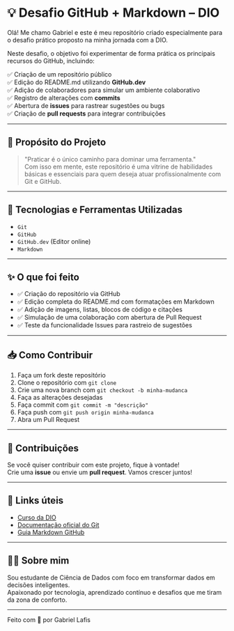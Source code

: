 # 💡 Desafio GitHub + Markdown – DIO

Olá! Me chamo Gabriel e este é meu repositório criado especialmente para o desafio prático proposto na minha jornada com a DIO.

Neste desafio, o objetivo foi experimentar de forma prática os principais recursos do GitHub, incluindo:

✅ Criação de um repositório público  
✅ Edição do README.md utilizando **GitHub.dev**  
✅ Adição de colaboradores para simular um ambiente colaborativo  
✅ Registro de alterações com **commits**  
✅ Abertura de **issues** para rastrear sugestões ou bugs  
✅ Criação de **pull requests** para integrar contribuições  

---

## 🧠 Propósito do Projeto

> "Praticar é o único caminho para dominar uma ferramenta."  
> Com isso em mente, este repositório é uma vitrine de habilidades básicas e essenciais para quem deseja atuar profissionalmente com Git e GitHub.

---

## 📌 Tecnologias e Ferramentas Utilizadas

- `Git`
- `GitHub`
- `GitHub.dev` (Editor online)
- `Markdown`

---

## ✨ O que foi feito

- ✅ Criação do repositório via GitHub
- ✅ Edição completa do README.md com formatações em Markdown
- ✅ Adição de imagens, listas, blocos de código e citações
- ✅ Simulação de uma colaboração com abertura de Pull Request
- ✅ Teste da funcionalidade Issues para rastreio de sugestões

---

## 📥 Como Contribuir

1. Faça um fork deste repositório
2. Clone o repositório com `git clone`
3. Crie uma nova branch com `git checkout -b minha-mudanca`
4. Faça as alterações desejadas
5. Faça commit com `git commit -m "descrição"`
6. Faça push com `git push origin minha-mudanca`
7. Abra um Pull Request

---

## 🤝 Contribuições

Se você quiser contribuir com este projeto, fique à vontade!  
Crie uma **issue** ou envie um **pull request**. Vamos crescer juntos!

---

## 📎 Links úteis

- [Curso da DIO](https://www.dio.me/)
- [Documentação oficial do Git](https://git-scm.com/doc)
- [Guia Markdown GitHub](https://guides.github.com/features/mastering-markdown/)

---

## 👨‍🎓 Sobre mim

Sou estudante de Ciência de Dados com foco em transformar dados em decisões inteligentes.  
Apaixonado por tecnologia, aprendizado contínuo e desafios que me tiram da zona de conforto.

---

Feito com 💙 por Gabriel Lafis
